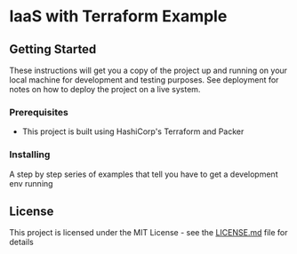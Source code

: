 # IaaS with Terraform Example

## Getting Started

These instructions will get you a copy of the project up and running on your local machine for development and testing purposes. See deployment for notes on how to deploy the project on a live system.

### Prerequisites
  - This project is built using HashiCorp's Terraform and Packer

### Installing

A step by step series of examples that tell you have to get a development env running


## License

This project is licensed under the MIT License - see the [LICENSE.md](LICENSE.md) file for details


